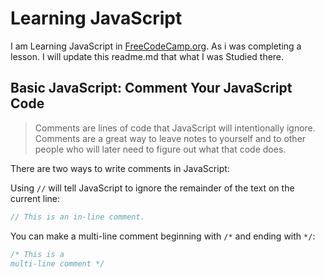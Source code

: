 # Learning JavaScript
I am Learning JavaScript in [FreeCodeCamp.org](https://freecodecamp.org). As i was completing a lesson. I will update this readme.md that what I was Studied there.

## Basic JavaScript: Comment Your JavaScript Code
> Comments are lines of code that JavaScript will intentionally ignore. Comments are a great way to leave notes to yourself and to other people who will later need to figure out what that code does.

There are two ways to write comments in JavaScript:

Using `//` will tell JavaScript to ignore the remainder of the text on the current line:

```js
// This is an in-line comment.
```

You can make a multi-line comment beginning with `/*` and ending with `*/`:

```js
/* This is a
multi-line comment */
```
